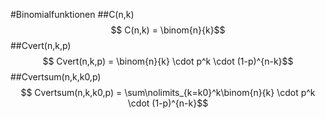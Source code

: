 #Binomialfunktionen
##C(n,k)
$$ C(n,k) = \binom{n}{k}$$
##Cvert(n,k,p)
$$ Cvert(n,k,p) = \binom{n}{k} \cdot p^k \cdot (1-p)^{n-k}$$
##Cvertsum(n,k,k0,p)
$$ Cvertsum(n,k,k0,p) = \sum\nolimits_{k=k0}^k\binom{n}{k} \cdot p^k \cdot (1-p)^{n-k}$$

